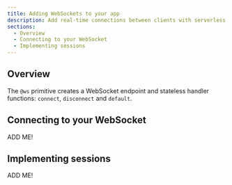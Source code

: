 ```yaml
---
title: Adding WebSockets to your app
description: Add real-time connections between clients with serverless functions.
sections:
  - Overview
  - Connecting to your WebSocket
  - Implementing sessions
---
```


## Overview

The `@ws` primitive creates a WebSocket endpoint and stateless handler functions: `connect`, `disconnect` and `default`.


## Connecting to your WebSocket

ADD ME!


## Implementing sessions

ADD ME!

